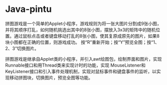 # Java-pintu

拼图游戏是一个简单的Applet小程序，游戏规则为将一张大图片分割成9张小图，并将其顺序打乱，如何随机挑选出其中的8张小图，摆放入3x3的矩阵中的随机位置。通过鼠标点击或者键盘移动打乱的8张小图，使其复原成原先的图片，如果8块小图都在正确的位置，则游戏成功。
     按“R”重新开始；按“Y”预览全图；按“1、2、3”切换图片。

拼图游戏是继承自Applet类的小程序，并引入awt绘图包，绘制界面和图片，实现Runnable接口和用Thread类来实现计时的功能，实现 MouseListener和KeyListener接口和引入事件处理机制，实现对鼠标事件和键盘事件的监听，以实现移动拼图块，切换图片，预览全图等功能。

